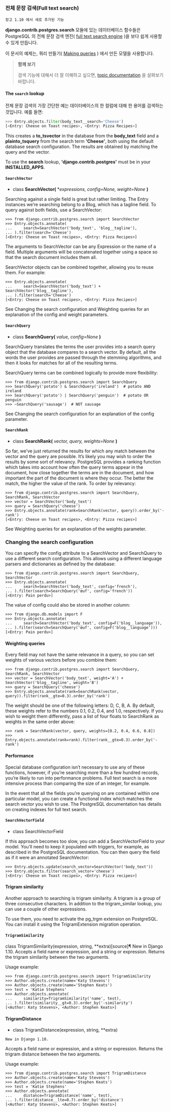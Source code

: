 ### 전체 문장 검색(Full text search)

```
장고 1.10 에서 새로 추가된 기능
```

**django.contrib.postgres.search** 모듈에 있는 데이터베이스 함수들은 PostgreSQL 의 전체 문장 검색 엔진( [full text search engine](https://www.postgresql.org/docs/current/static/textsearch.html) )을 보다 쉽게 사용할 수 있게 만듭니다.

이 문서의 예제는, 쿼리 만들기( [Making queries](https://docs.djangoproject.com/en/1.10/topics/db/queries/) ) 에서 만든 모델을 사용합니다.

> **함께 보기**
> 
> 검색 기능에 대해서 더 잘 이해하고 싶으면, [topic documentation](https://docs.djangoproject.com/en/1.10/topics/db/search/) 을 살펴보기 바랍니다.

#### The `search` lookup

전체 문장 검색의 가장 간단한 예는 데이터베이스의 한 컬럼에 대해 한 용어를 검색하는 것입니다. 예를 들면:

```python
>>> Entry.objects.filter(body_text__search='Cheese')
[<Entry: Cheese on Toast recipes>, <Entry: Pizza Recipes>]
```

This creates a **to_tsvector** in the database from the **body_text** field and a **plainto_tsquery** from the search term **'Cheese'**, both using the default database search configuration. The results are obtained by matching the query and the vector.

To use the **search** lookup, **'django.contrib.postgres'** must be in your **INSTALLED_APPS**.

#### `SearchVector`

* class **SearchVector(** **expressions, config=None, weight=None* **)**

Searching against a single field is great but rather limiting. The Entry instances we’re searching belong to a Blog, which has a tagline field. To query against both fields, use a SearchVector:

```pythn
>>> from django.contrib.postgres.search import SearchVector
>>> Entry.objects.annotate(
...     search=SearchVector('body_text', 'blog__tagline'),
... ).filter(search='Cheese')
[<Entry: Cheese on Toast recipes>, <Entry: Pizza Recipes>]
```

The arguments to SearchVector can be any Expression or the name of a field. Multiple arguments will be concatenated together using a space so that the search document includes them all.

SearchVector objects can be combined together, allowing you to reuse them. For example:

```
>>> Entry.objects.annotate(
...     search=SearchVector('body_text') + SearchVector('blog__tagline'),
... ).filter(search='Cheese')
[<Entry: Cheese on Toast recipes>, <Entry: Pizza Recipes>]
```

See Changing the search configuration and Weighting queries for an explanation of the config and weight parameters.

#### `SearchQuery`

* class **SearchQuery(** *value, config=None* **)**

SearchQuery translates the terms the user provides into a search query object that the database compares to a search vector. By default, all the words the user provides are passed through the stemming algorithms, and then it looks for matches for all of the resulting terms.

SearchQuery terms can be combined logically to provide more flexibility:

```
>>> from django.contrib.postgres.search import SearchQuery
>>> SearchQuery('potato') & SearchQuery('ireland')  # potato AND ireland
>>> SearchQuery('potato') | SearchQuery('penguin')  # potato OR penguin
>>> ~SearchQuery('sausage')  # NOT sausage
```

See Changing the search configuration for an explanation of the config parameter.

#### `SearchRank`

* class **SearchRank(** *vector, query, weights=None* **)**

So far, we’ve just returned the results for which any match between the vector and the query are possible. It’s likely you may wish to order the results by some sort of relevancy. PostgreSQL provides a ranking function which takes into account how often the query terms appear in the document, how close together the terms are in the document, and how important the part of the document is where they occur. The better the match, the higher the value of the rank. To order by relevancy:

```
>>> from django.contrib.postgres.search import SearchQuery, SearchRank, SearchVector
>>> vector = SearchVector('body_text')
>>> query = SearchQuery('cheese')
>>> Entry.objects.annotate(rank=SearchRank(vector, query)).order_by('-rank')
[<Entry: Cheese on Toast recipes>, <Entry: Pizza recipes>]
```

See Weighting queries for an explanation of the weights parameter.

### Changing the search configuration

You can specify the config attribute to a SearchVector and SearchQuery to use a different search configuration. This allows using a different language parsers and dictionaries as defined by the database:

```
>>> from django.contrib.postgres.search import SearchQuery, SearchVector
>>> Entry.objects.annotate(
...     search=SearchVector('body_text', config='french'),
... ).filter(search=SearchQuery('œuf', config='french'))
[<Entry: Pain perdu>]
```

The value of config could also be stored in another column:

```
>>> from django.db.models import F
>>> Entry.objects.annotate(
...     search=SearchVector('body_text', config=F('blog__language')),
... ).filter(search=SearchQuery('œuf', config=F('blog__language')))
[<Entry: Pain perdu>]
```

#### Weighting queries

Every field may not have the same relevance in a query, so you can set weights of various vectors before you combine them:

```
>>> from django.contrib.postgres.search import SearchQuery, SearchRank, SearchVector
>>> vector = SearchVector('body_text', weight='A') + SearchVector('blog__tagline', weight='B')
>>> query = SearchQuery('cheese')
>>> Entry.objects.annotate(rank=SearchRank(vector, query)).filter(rank__gte=0.3).order_by('rank')
```

The weight should be one of the following letters: D, C, B, A. By default, these weights refer to the numbers 0.1, 0.2, 0.4, and 1.0, respectively. If you wish to weight them differently, pass a list of four floats to SearchRank as weights in the same order above:

```
>>> rank = SearchRank(vector, query, weights=[0.2, 0.4, 0.6, 0.8])
>>> Entry.objects.annotate(rank=rank).filter(rank__gte=0.3).order_by('-rank')
```

#### Performance

Special database configuration isn’t necessary to use any of these functions, however, if you’re searching more than a few hundred records, you’re likely to run into performance problems. Full text search is a more intensive process than comparing the size of an integer, for example.

In the event that all the fields you’re querying on are contained within one particular model, you can create a functional index which matches the search vector you wish to use. The PostgreSQL documentation has details on creating indexes for full text search.

#### `SearchVectorField`

* class SearchVectorField

If this approach becomes too slow, you can add a SearchVectorField to your model. You’ll need to keep it populated with triggers, for example, as described in the PostgreSQL documentation. You can then query the field as if it were an annotated SearchVector:

```
>>> Entry.objects.update(search_vector=SearchVector('body_text'))
>>> Entry.objects.filter(search_vector='cheese')
[<Entry: Cheese on Toast recipes>, <Entry: Pizza recipes>]
```

#### Trigram similarity

Another approach to searching is trigram similarity. A trigram is a group of three consecutive characters. In addition to the trigram_similar lookup, you can use a couple of other expressions.

To use them, you need to activate the pg_trgm extension on PostgreSQL. You can install it using the TrigramExtension migration operation.

#### `TrigramSimilarity`

class TrigramSimilarity(expression, string, **extra)[source]¶
New in Django 1.10.
Accepts a field name or expression, and a string or expression. Returns the trigram similarity between the two arguments.

Usage example:

```
>>> from django.contrib.postgres.search import TrigramSimilarity
>>> Author.objects.create(name='Katy Stevens')
>>> Author.objects.create(name='Stephen Keats')
>>> test = 'Katie Stephens'
>>> Author.objects.annotate(
...     similarity=TrigramSimilarity('name', test),
... ).filter(similarity__gt=0.3).order_by('-similarity')
[<Author: Katy Stevens>, <Author: Stephen Keats>]
```

#### TrigramDistance

* class TrigramDistance(expression, string, **extra)

```
New in Django 1.10.
```

Accepts a field name or expression, and a string or expression. Returns the trigram distance between the two arguments.

Usage example:

```
>>> from django.contrib.postgres.search import TrigramDistance
>>> Author.objects.create(name='Katy Stevens')
>>> Author.objects.create(name='Stephen Keats')
>>> test = 'Katie Stephens'
>>> Author.objects.annotate(
...     distance=TrigramDistance('name', test),
... ).filter(distance__lte=0.7).order_by('distance')
[<Author: Katy Stevens>, <Author: Stephen Keats>]
```
